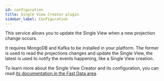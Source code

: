 ```yaml
---
id: configuration
title: Single View Creator plugin
sidebar_label: Configuration
---
```


<!--
WARNING: this file was automatically generated by Mia-Platform Doc Aggregator.
DO NOT MODIFY IT BY HAND.
Instead, modify the source file and run the aggregator to regenerate this file.
-->

This service allows you to update the Single View when a new projection change occurs.

It requires MongoDB and Kafka to be installed in your platform. The former is used to read the projections changes and update the Single View, the latest is used to notify the events happening, like a Single View creation.  

To learn more about the Single View Creator and its configuration, you can read [its documentation in the Fast Data area](/fast_data/concepts/architecture.md#single-view-creator-svc).
